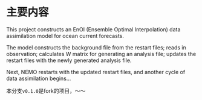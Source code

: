 # 主要内容

This project constructs an EnOI (Ensemble Optimal Interpolation) data assimilation model for ocean current forecasts. 

The model constructs the background file from the restart files; 
          reads in observation;
          calculates W matrix for generating an analysis file;
          updates the restart files with the newly generated analysis file.

Next, NEMO restarts with the updated restart files, and another cycle of data assimilation begins...

本分支`v0.1.0`是fork的项目，～～

